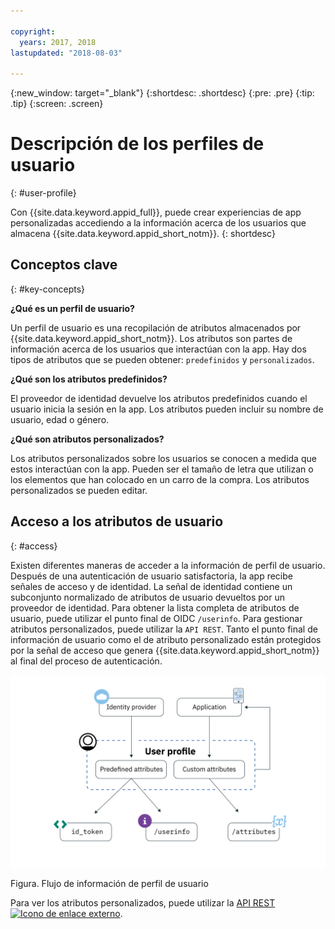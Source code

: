 ```yaml
---

copyright:
  years: 2017, 2018
lastupdated: "2018-08-03"

---
```


{:new_window: target="_blank"}
{:shortdesc: .shortdesc}
{:pre: .pre}
{:tip: .tip}
{:screen: .screen}

# Descripción de los perfiles de usuario
{: #user-profile}

Con {{site.data.keyword.appid_full}}, puede crear experiencias de app personalizadas accediendo a la información acerca de los usuarios que almacena {{site.data.keyword.appid_short_notm}}.
{: shortdesc}

## Conceptos clave
{: #key-concepts}

**¿Qué es un perfil de usuario?**

Un perfil de usuario es una recopilación de atributos almacenados por {{site.data.keyword.appid_short_notm}}. Los atributos son partes de información acerca de los usuarios que interactúan con la app. Hay dos tipos de atributos que se pueden obtener: `predefinidos` y `personalizados`.

**¿Qué son los atributos predefinidos?**

El proveedor de identidad devuelve los atributos predefinidos cuando el usuario inicia la sesión en la app. Los atributos pueden incluir su nombre de usuario, edad o género.

**¿Qué son atributos personalizados?**

Los atributos personalizados sobre los usuarios se conocen a medida que estos interactúan con la app.  Pueden ser el tamaño de letra que utilizan o los elementos que han colocado en un carro de la compra. Los atributos personalizados se pueden editar.

## Acceso a los atributos de usuario
{: #access}

Existen diferentes maneras de acceder a la información de perfil de usuario. Después de una autenticación de usuario satisfactoria, la app recibe señales de acceso y de identidad. La señal de identidad contiene un subconjunto normalizado de atributos de usuario devueltos por un proveedor de identidad. Para obtener la lista completa de atributos de usuario, puede utilizar el punto final de OIDC `/userinfo`. Para gestionar atributos personalizados, puede utilizar la `API REST`. Tanto el punto final de información de usuario como el de atributo personalizado están protegidos por la señal de acceso que genera {{site.data.keyword.appid_short_notm}} al final del proceso de autenticación.



![ Arquitectura de perfil de usuario de {{site.data.keyword.appid_short_notm}}](/images/user-profile1.png)

Figura. Flujo de información de perfil de usuario

Para ver los atributos personalizados, puede utilizar la <a href="https://appid-profiles.ng.bluemix.net/swagger-ui/index.html#/Attributes" target="_blank">API REST <img src="../../icons/launch-glyph.svg" alt="Icono de enlace externo"></a>.

</br>
</br>
